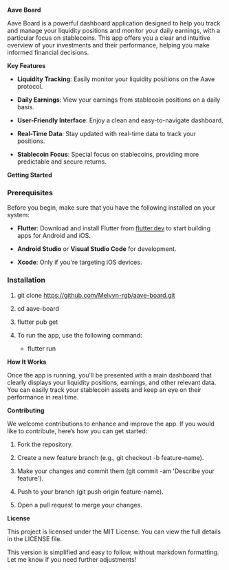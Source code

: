 **Aave Board**

Aave Board is a powerful dashboard application designed to help you track and manage your liquidity positions and monitor your daily earnings, with a particular focus on stablecoins. This app offers you a clear and intuitive overview of your investments and their performance, helping you make informed financial decisions.

**Key Features**

*   **Liquidity Tracking**: Easily monitor your liquidity positions on the Aave protocol.
    
*   **Daily Earnings**: View your earnings from stablecoin positions on a daily basis.
    
*   **User-Friendly Interface**: Enjoy a clean and easy-to-navigate dashboard.
    
*   **Real-Time Data**: Stay updated with real-time data to track your positions.
    
*   **Stablecoin Focus**: Special focus on stablecoins, providing more predictable and secure returns.
    

**Getting Started**

### Prerequisites

Before you begin, make sure that you have the following installed on your system:

*   **Flutter**: Download and install Flutter from [flutter.dev](https://flutter.dev) to start building apps for Android and iOS.
    
*   **Android Studio** or **Visual Studio Code** for development.
    
*   **Xcode**: Only if you're targeting iOS devices.
    

### Installation

1.  git clone https://github.com/Melvyn-rgb/aave-board.git
    
2.  cd aave-board
    
3.  flutter pub get
    
4.  To run the app, use the following command:
    
    *   flutter run
        

**How It Works**

Once the app is running, you'll be presented with a main dashboard that clearly displays your liquidity positions, earnings, and other relevant data. You can easily track your stablecoin assets and keep an eye on their performance in real time.

**Contributing**

We welcome contributions to enhance and improve the app. If you would like to contribute, here’s how you can get started:

1.  Fork the repository.
    
2.  Create a new feature branch (e.g., git checkout -b feature-name).
    
3.  Make your changes and commit them (git commit -am 'Describe your feature').
    
4.  Push to your branch (git push origin feature-name).
    
5.  Open a pull request to merge your changes.
    

**License**

This project is licensed under the MIT License. You can view the full details in the LICENSE file.

This version is simplified and easy to follow, without markdown formatting. Let me know if you need further adjustments!
